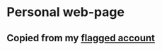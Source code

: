# Personal web-page
## Copied from my [flagged account](https://github.com/l-golofastov/personal-page)
